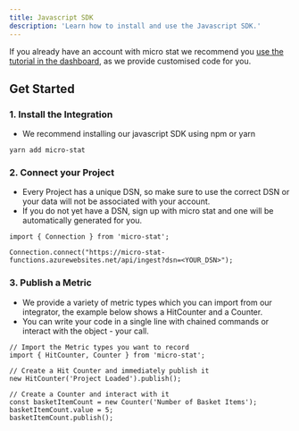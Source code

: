 ```yaml
---
title: Javascript SDK
description: 'Learn how to install and use the Javascript SDK.'
---
```


If you already have an account with micro stat we recommend you [use the tutorial in the dashboard](https://www.portal.micro-stat.com/tutorial/modern-web), as we provide customised code for you.

## Get Started
### 1. Install the Integration
- We recommend installing our javascript SDK using npm or yarn

```
yarn add micro-stat
```

### 2. Connect your Project
- Every Project has a unique DSN, so make sure to use the correct DSN or your data will not be associated with your account.
- If you do not yet have a DSN, sign up with micro stat and one will be automatically generated for you.

```
import { Connection } from 'micro-stat';

Connection.connect("https://micro-stat-functions.azurewebsites.net/api/ingest?dsn=<YOUR_DSN>");
```

### 3. Publish a Metric
- We provide a variety of metric types which you can import from our integrator, the example below shows a HitCounter and a Counter.
- You can write your code in a single line with chained commands or interact with the object - your call.

```
// Import the Metric types you want to record
import { HitCounter, Counter } from 'micro-stat';

// Create a Hit Counter and immediately publish it
new HitCounter('Project Loaded').publish();

// Create a Counter and interact with it
const basketItemCount = new Counter('Number of Basket Items');
basketItemCount.value = 5;
basketItemCount.publish();
```


